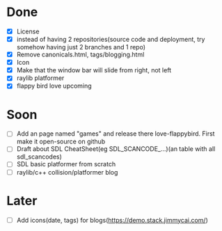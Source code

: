 # Done
- [x] License
- [x] instead of having 2 repositories(source code and deployment, try somehow having just 2 branches and 1 repo)
- [x] Remove canonicals.html, tags/blogging.html
- [x] Icon
- [x] Make that the window bar will slide from right, not left
- [x] raylib platformer
- [x] flappy bird love upcoming

# Soon
- [ ] Add an page named "games" and release there love-flappybird. First make it open-source on github
- [ ] Draft about SDL CheatSheet(eg SDL_SCANCODE_...)(an table with all sdl_scancodes)
- [ ] SDL basic platformer from scratch
- [ ] raylib/c++ collision/platformer blog

# Later
- [ ] Add icons(date, tags) for blogs(https://demo.stack.jimmycai.com/)
